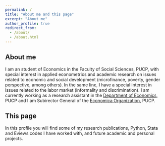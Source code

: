 ```yaml
---
permalink: /
title: "About me and this page"
excerpt: "About me"
author_profile: true
redirect_from: 
  - /about/
  - /about.html
---
```



## About me 

I am an student of Economics in the Faculty of Social Sciences, PUCP, with special interest in applied econometrics and academic research on issues related to economic and social development (microfinance, poverty, gender perspective, among others). In the same line, I have a special interest in issues related to the labor market (informality and discrimination). I am currently working as a research assistant in the [Department of Economics](https://departamento.pucp.edu.pe/economia/), PUCP and I am Subirector General of the [Economica Organization](https://economica.pe/), PUCP. 

## This page
In this profile you will find some of my research publications, Python, Stata and Eviews codes I have worked with, and future academic and personal projects. 
